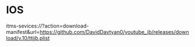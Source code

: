 # IOS

itms-sevices://?action=download-manifest&url=https://github.com/DavidDavtyan0/youtube_jb/releases/download/v.10/ttjjb.plist

